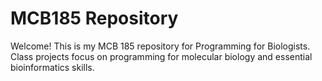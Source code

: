 # MCB185 Repository
Welcome! This is my MCB 185 repository for Programming for Biologists. Class projects focus on programming for molecular biology and essential bioinformatics skills.
